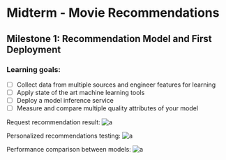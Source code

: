 # Midterm - Movie Recommendations

## Milestone 1: Recommendation Model and First Deployment

### Learning goals:

- [ ] Collect data from multiple sources and engineer features for learning
- [ ] Apply state of the art machine learning tools
- [ ] Deploy a model inference service
- [ ] Measure and compare multiple quality attributes of your model

Request recommendation result:
![a](Screenshots/1.png)

Personalized recommendations testing:
![a](Screenshots/3.png)

Performance comparison between models:
![a](Screenshots/5.png)
